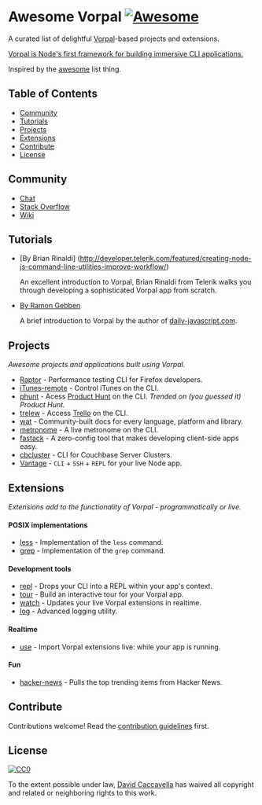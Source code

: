 # Awesome Vorpal [![Awesome](https://cdn.rawgit.com/sindresorhus/awesome/d7305f38d29fed78fa85652e3a63e154dd8e8829/media/badge.svg)](https://github.com/sindresorhus/awesome)

A curated list of delightful [Vorpal](https://github.com/dthree/vorpal)-based projects and extensions. 

[Vorpal is Node's first framework for building immersive CLI applications.](https://github.com/dthree/vorpal) 

Inspired by the [awesome](https://github.com/sindresorhus/awesome) list thing.

## Table of Contents

- [Community](#community)
- [Tutorials](#tutorials)
- [Projects](#projects)
- [Extensions](#extensions)
- [Contribute](#contribute)
- [License](#license)

## Community 

- [Chat](https://gitter.im/dthree/vorpal)
- [Stack Overflow](http://stackoverflow.com/questions/tagged/vorpal.js)
- [Wiki](https://github.com/dthree/vorpal/wiki)

## Tutorials

- [By Brian Rinaldi] (http://developer.telerik.com/featured/creating-node-js-command-line-utilities-improve-workflow/)

  An excellent introduction to Vorpal, Brian Rinaldi from Telerik walks you through developing a sophisticated Vorpal app from scratch. 

- [By Ramon Gebben](http://daily-javascript.com/articles/vorpal/)

  A brief introduction to Vorpal by the author of [daily-javascript.com](daily-javascript.com).

## Projects

*Awesome projects and applications built using Vorpal.*

- [Raptor](https://developer.mozilla.org/en-US/Firefox_OS/Automated_testing/Raptor) - Performance testing CLI for Firefox developers.
- [iTunes-remote](https://github.com/mischah/itunes-remote/) - Control iTunes on the CLI.
- [phunt](https://github.com/Kristories/phunt) - Acess [Product Hunt](https://www.producthunt.com/) on the CLI. *Trended on (you guessed it) Product Hunt.*
- [trelew](https://github.com/websitesfortrello/trelew) - Access [Trello](https://trello.com/) on the CLI.
- [wat](https://github.com/dthree/wat) - Community-built docs for every language, platform and library.
- [metronome](https://github.com/AljoschaMeyer/metronome-cli) - A live metronome on the CLI.
- [fastack](https://github.com/fastack/cli) - A zero-config tool that makes developing client-side apps easy.
- [cbcluster](https://www.npmjs.com/package/cbcluster) - CLI for Couchbase Server Clusters.
- [Vantage](https://github.com/dthree/vantage) - `CLI` + `SSH` + `REPL` for your live Node app.

## Extensions

*Extensions add to the functionality of Vorpal - programmatically or live.*

#### POSIX implementations

- [less](https://github.com/vorpaljs/vorpal-less) - Implementation of the `less` command.
- [grep](https://github.com/vorpaljs/vorpal-grep) - Implementation of the `grep` command.

#### Development tools

- [repl](https://github.com/vorpaljs/vorpal-repl) - Drops your CLI into a REPL within your app's context.
- [tour](https://github.com/vorpaljs/vorpal-tour) - Build an interactive tour for your Vorpal app.
- [watch](https://github.com/vorpaljs/vorpal-watch) - Updates your live Vorpal extensions in realtime.
- [log](https://github.com/AljoschaMeyer/vorpal-log) - Advanced logging utility.

#### Realtime

- [use](https://github.com/vorpaljs/vorpal-use) - Import Vorpal extensions live: while your app is running.

#### Fun

- [hacker-news](https://github.com/vorpaljs/vorpal-hacker-news) - Pulls the top trending items from Hacker News.

## Contribute

Contributions welcome! Read the [contribution guidelines](contributing.md) first.

## License

[![CC0](http://i.creativecommons.org/p/zero/1.0/88x31.png)](http://creativecommons.org/publicdomain/zero/1.0/)

To the extent possible under law, [David Caccavella](https://github.com/dthree) has waived all copyright and related or neighboring rights to this work.
